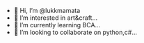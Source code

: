 - 👋 Hi, I’m @lukkmamata
- 👀 I’m interested in art&craft...
- 🌱 I’m currently learning BCA...
- 💞️ I’m looking to collaborate on python,c#...

<!---
lukkmamata/lukkmamata is a ✨ special ✨ repository because its `README.md` (this file) appears on your GitHub profile.
You can click the Preview link to take a look at your changes.
--->
